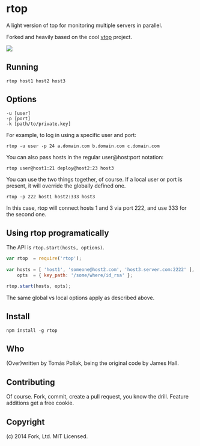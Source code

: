 rtop
====

A light version of top for monitoring multiple servers in parallel.

Forked and heavily based on the cool [vtop](https://github.com/MrRio/vtop) project.

![](https://raw.githubusercontent.com/tomas/rtop/master/screenshot.jpg)

## Running

    rtop host1 host2 host3
    
## Options

    -u [user]
    -p [port]
    -k [path/to/private.key]

For example, to log in using a specific user and port:

    rtop -u user -p 24 a.domain.com b.domain.com c.domain.com

You can also pass hosts in the regular user@host:port notation:

    rtop user@host1:21 deploy@host2:23 host3

You can use the two things together, of course. If a local user or port is present, it will override the globally defined one.

    rtop -p 222 host1 host2:333 host3

In this case, rtop will connect hosts 1 and 3 via port 222, and use 333 for the second one.

## Using rtop programatically

The API is `rtop.start(hosts, options)`.

``` js
var rtop  = require('rtop');
   
var hosts = [ 'host1', 'someone@host2.com', 'host3.server.com:2222' ],
    opts  = { key_path: '/some/where/id_rsa' };

rtop.start(hosts, opts);
```

The same global vs local options apply as described above.

## Install

    npm install -g rtop

## Who

(Over)written by Tomás Pollak, being the original code by James Hall.

## Contributing

Of course. Fork, commit, create a pull request, you know the drill. Feature additions get a free cookie.

## Copyright

(c) 2014 Fork, Ltd. MIT Licensed.
